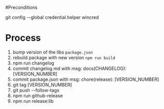 #Preconditions

git config --global credential.helper wincred

# Process
1. bump version of the libs `package.json`
2. rebuild package with new version `npm run build`
2. npm run changelog
3. commit changelog.md with msg: docs(CHANGELOG): [VERSION_NUMBER]
4. commit package.json with msg: chore(release): [VERSION_NUMBER]
5. git tag [VERSION_NUMBER]
6. git push --follow-tags
7. npm run github-release
8. npm run release:lib


